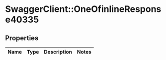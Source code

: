 # SwaggerClient::OneOfinlineResponse40335

## Properties
Name | Type | Description | Notes
------------ | ------------- | ------------- | -------------

